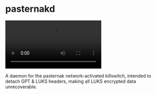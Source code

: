 # pasternakd

![demo video](https://git.xorycode.dev/xory/pasternakd/-/raw/improved-readme/demo.mp4)

A daemon for the pasternak network-activated killswitch, intended to detach GPT & LUKS headers, making all LUKS encrypted data unrecoverable.

